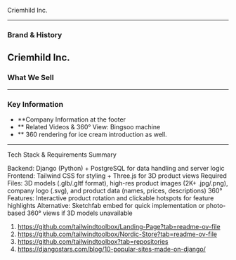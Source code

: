 Criemhild Inc.

---

### **Brand & History**
Criemhild Inc. 
---

### **What We Sell**

---

### **Key Information**
* **Company Information at the footer
* ** Related Videos & 360° View: Bingsoo machine
* ** 360 rendering for ice cream introduction as well.

---

Tech Stack & Requirements Summary

Backend: Django (Python) + PostgreSQL for data handling and server logic
Frontend: Tailwind CSS for styling + Three.js for 3D product views
Required Files: 3D models (.glb/.gltf format), high-res product images (2K+ .jpg/.png), company logo (.svg), and product data (names, prices, descriptions)
360° Features: Interactive product rotation and clickable hotspots for feature highlights
Alternative: Sketchfab embed for quick implementation or photo-based 360° views if 3D models unavailable

1. https://github.com/tailwindtoolbox/Landing-Page?tab=readme-ov-file
2. https://github.com/tailwindtoolbox/Nordic-Store?tab=readme-ov-file
3. https://github.com/tailwindtoolbox?tab=repositories
4. https://djangostars.com/blog/10-popular-sites-made-on-django/

